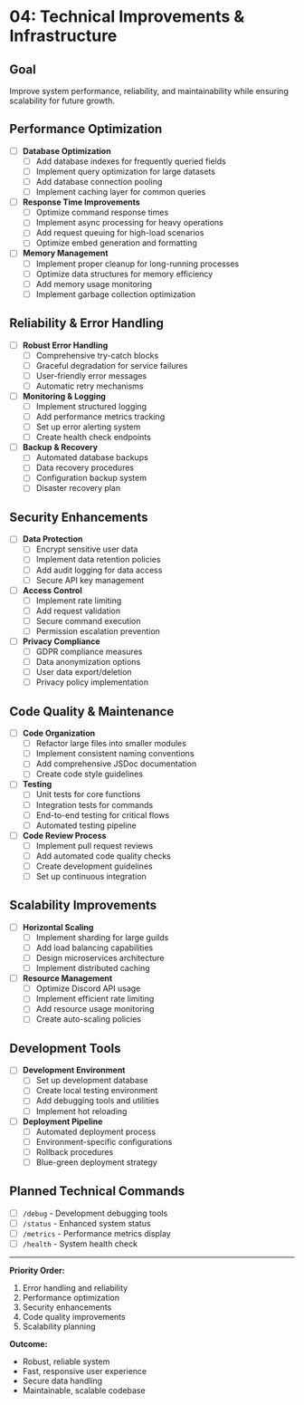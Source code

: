 # 04: Technical Improvements & Infrastructure

## Goal

Improve system performance, reliability, and maintainability while ensuring scalability for future growth.

## Performance Optimization

-   [ ] **Database Optimization**
    -   [ ] Add database indexes for frequently queried fields
    -   [ ] Implement query optimization for large datasets
    -   [ ] Add database connection pooling
    -   [ ] Implement caching layer for common queries
-   [ ] **Response Time Improvements**
    -   [ ] Optimize command response times
    -   [ ] Implement async processing for heavy operations
    -   [ ] Add request queuing for high-load scenarios
    -   [ ] Optimize embed generation and formatting
-   [ ] **Memory Management**
    -   [ ] Implement proper cleanup for long-running processes
    -   [ ] Optimize data structures for memory efficiency
    -   [ ] Add memory usage monitoring
    -   [ ] Implement garbage collection optimization

## Reliability & Error Handling

-   [ ] **Robust Error Handling**
    -   [ ] Comprehensive try-catch blocks
    -   [ ] Graceful degradation for service failures
    -   [ ] User-friendly error messages
    -   [ ] Automatic retry mechanisms
-   [ ] **Monitoring & Logging**
    -   [ ] Implement structured logging
    -   [ ] Add performance metrics tracking
    -   [ ] Set up error alerting system
    -   [ ] Create health check endpoints
-   [ ] **Backup & Recovery**
    -   [ ] Automated database backups
    -   [ ] Data recovery procedures
    -   [ ] Configuration backup system
    -   [ ] Disaster recovery plan

## Security Enhancements

-   [ ] **Data Protection**
    -   [ ] Encrypt sensitive user data
    -   [ ] Implement data retention policies
    -   [ ] Add audit logging for data access
    -   [ ] Secure API key management
-   [ ] **Access Control**
    -   [ ] Implement rate limiting
    -   [ ] Add request validation
    -   [ ] Secure command execution
    -   [ ] Permission escalation prevention
-   [ ] **Privacy Compliance**
    -   [ ] GDPR compliance measures
    -   [ ] Data anonymization options
    -   [ ] User data export/deletion
    -   [ ] Privacy policy implementation

## Code Quality & Maintenance

-   [ ] **Code Organization**
    -   [ ] Refactor large files into smaller modules
    -   [ ] Implement consistent naming conventions
    -   [ ] Add comprehensive JSDoc documentation
    -   [ ] Create code style guidelines
-   [ ] **Testing**
    -   [ ] Unit tests for core functions
    -   [ ] Integration tests for commands
    -   [ ] End-to-end testing for critical flows
    -   [ ] Automated testing pipeline
-   [ ] **Code Review Process**
    -   [ ] Implement pull request reviews
    -   [ ] Add automated code quality checks
    -   [ ] Create development guidelines
    -   [ ] Set up continuous integration

## Scalability Improvements

-   [ ] **Horizontal Scaling**
    -   [ ] Implement sharding for large guilds
    -   [ ] Add load balancing capabilities
    -   [ ] Design microservices architecture
    -   [ ] Implement distributed caching
-   [ ] **Resource Management**
    -   [ ] Optimize Discord API usage
    -   [ ] Implement efficient rate limiting
    -   [ ] Add resource usage monitoring
    -   [ ] Create auto-scaling policies

## Development Tools

-   [ ] **Development Environment**
    -   [ ] Set up development database
    -   [ ] Create local testing environment
    -   [ ] Add debugging tools and utilities
    -   [ ] Implement hot reloading
-   [ ] **Deployment Pipeline**
    -   [ ] Automated deployment process
    -   [ ] Environment-specific configurations
    -   [ ] Rollback procedures
    -   [ ] Blue-green deployment strategy

## Planned Technical Commands

-   [ ] `/debug` - Development debugging tools
-   [ ] `/status` - Enhanced system status
-   [ ] `/metrics` - Performance metrics display
-   [ ] `/health` - System health check

---

**Priority Order:**

1. Error handling and reliability
2. Performance optimization
3. Security enhancements
4. Code quality improvements
5. Scalability planning

**Outcome:**

-   Robust, reliable system
-   Fast, responsive user experience
-   Secure data handling
-   Maintainable, scalable codebase
